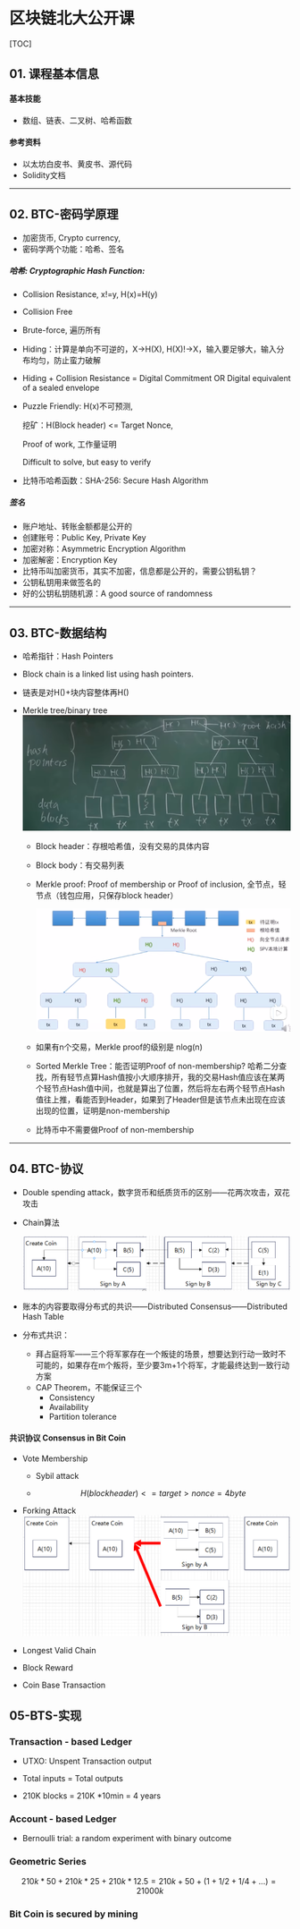 # 区块链北大公开课

[TOC]

## 01. 课程基本信息

#### 基本技能

- 数组、链表、二叉树、哈希函数

#### 参考资料

- 以太坊白皮书、黄皮书、源代码
- Solidity文档

---

## 02. BTC-密码学原理

- 加密货币, Crypto currency, 
- 密码学两个功能：哈希、签名 

##### 哈希: Cryptographic Hash Function:

- Collision Resistance, x!=y, H(x)=H(y)

- Collision Free

- Brute-force, 遍历所有

- Hiding：计算是单向不可逆的，X->H(X), H(X)!->X，输入要足够大，输入分布均匀，防止蛮力破解

- Hiding + Collision Resistance = Digital Commitment OR Digital equivalent of a sealed envelope

- Puzzle Friendly: H(x)不可预测,

  挖矿：H(Block header) <= Target Nonce, 

  Proof of work, 工作量证明

  Difficult to solve, but easy to verify

- 比特币哈希函数：SHA-256: Secure Hash Algorithm

##### 签名 

- 账户地址、转账金额都是公开的
- 创建账号：Public Key, Private Key
- 加密对称：Asymmetric Encryption Algorithm
- 加密解密：Encryption Key
- 比特币叫加密货币，其实不加密，信息都是公开的，需要公钥私钥？
- 公钥私钥用来做签名的
- 好的公钥私钥随机源：A good source of randomness 

---

## 03. BTC-数据结构

- 哈希指针：Hash Pointers

- Block chain is a linked list using hash pointers.  

- 链表是对H()+块内容整体再H()

- Merkle tree/binary tree ![image-20221214101641302](https://raw.githubusercontent.com/MarcLan/pic/main/image-20221214101641302.png)

  - Block header：存根哈希值，没有交易的具体内容

  - Block body：有交易列表

  - Merkle proof: Proof of membership or Proof of inclusion, 全节点，轻节点（钱包应用，只保存block header）

    ![image-20221214102322053](https://raw.githubusercontent.com/MarcLan/pic/main/image-20221214102322053.png)

  - 如果有n个交易，Merkle proof的级别是 nlog(n)
  - Sorted Merkle Tree：能否证明Proof of non-membership? 哈希二分查找，所有轻节点算Hash值按小大顺序排开，我的交易Hash值应该在某两个轻节点Hash值中间，也就是算出了位置，然后将左右两个轻节点Hash值往上推，看能否到Header，如果到了Header但是该节点未出现在应该出现的位置，证明是non-membership
  - 比特币中不需要做Proof of non-membership

---

## 04. BTC-协议

- Double spending attack，数字货币和纸质货币的区别——花两次攻击，双花攻击

- Chain算法

  ![image-20230220193346335](https://raw.githubusercontent.com/MarcLan/pic/main/image-20230220193346335.png)

- 账本的内容要取得分布式的共识——Distributed Consensus——Distributed Hash Table 

- 分布式共识：
  -  拜占庭将军——三个将军冢存在一个叛徒的场景，想要达到行动一致时不可能的，如果存在m个叛将，至少要3m+1个将军，才能最终达到一致行动方案
  - CAP Theorem，不能保证三个
    -  Consistency
    - Availability
    - Partition tolerance

#### 共识协议 Consensus in Bit Coin

- Vote Membership

  - Sybil attack

  - $$
    H(block header)<= target>nonce = 4 byte
    $$

- Forking Attack![image-20230220203507846](https://raw.githubusercontent.com/MarcLan/pic/main/image-20230220203507846.png)
- Longest Valid Chain		
- Block Reward
- Coin Base Transaction

## 05-BTS-实现 

### Transaction - based Ledger

- UTXO: Unspent Transaction output 

- Total inputs = Total outputs
- 210K blocks = 210K *10min = 4 years

### Account - based Ledger

- Bernoulli trial: a random experiment with binary outcome

### Geometric Series

$$
210k*50+210k*25+210k*12.5=210k+50+(1+1/2+1/4+...)=21000k
$$

### Bit Coin is secured by mining

